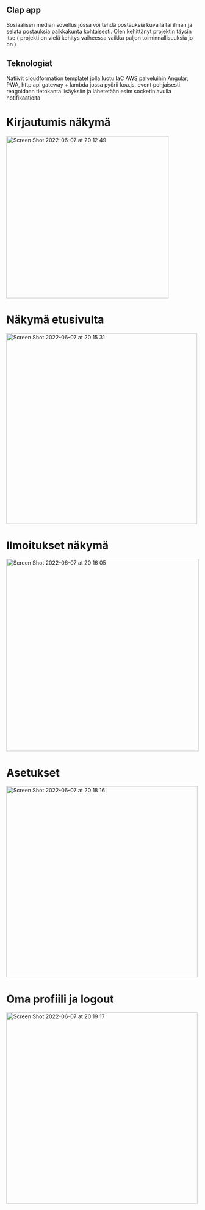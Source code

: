 ## Clap app

Sosiaalisen median sovellus jossa voi tehdä postauksia kuvalla tai ilman ja selata postauksia paikkakunta kohtaisesti.
Olen kehittänyt projektin täysin itse ( projekti on vielä kehitys vaiheessa vaikka paljon toiminnallisuuksia jo on )

## Teknologiat
Natiivit cloudformation templatet jolla luotu IaC AWS palveluihin
Angular, PWA, http api gateway + lambda jossa pyörii koa.js, event pohjaisesti reagoidaan tietokanta lisäyksiin ja lähetetään esim socketin avulla notifikaatioita

# Kirjautumis näkymä

<img width="425" alt="Screen Shot 2022-06-07 at 20 12 49" src="https://user-images.githubusercontent.com/42738047/172442689-75890e39-a05a-4911-ae88-a9347ed130e2.png">

# Näkymä etusivulta

<img width="500" alt="Screen Shot 2022-06-07 at 20 15 31" src="https://user-images.githubusercontent.com/42738047/172443290-4f3d8b3d-8e31-4383-bbae-1b66c3e957e6.png">

# Ilmoitukset näkymä

<img width="504" alt="Screen Shot 2022-06-07 at 20 16 05" src="https://user-images.githubusercontent.com/42738047/172443395-d8b3c3fe-7602-4965-9b69-b03cd48f4a0c.png">


# Asetukset
<img width="501" alt="Screen Shot 2022-06-07 at 20 18 16" src="https://user-images.githubusercontent.com/42738047/172443864-61af9a15-4e09-4b51-a132-a2a8ffd3dba3.png">

# Oma profiili ja logout 
<img width="501" alt="Screen Shot 2022-06-07 at 20 19 17" src="https://user-images.githubusercontent.com/42738047/172444029-9b5c4d92-71da-46fc-9f1e-22b45466204e.png">
